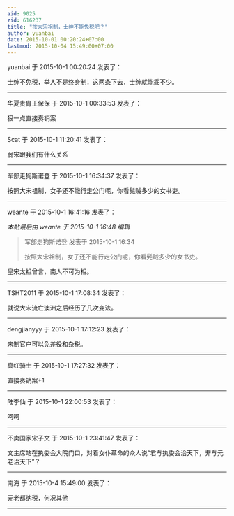 ```yaml
---
aid: 9025
zid: 616237
title: "按大宋祖制，士绅不能免税吧？"
author: yuanbai
date: 2015-10-01 00:20:24+07:00
lastmod: 2015-10-04 15:49:00+07:00
---
```


yuanbai 于 2015-10-1 00:20:24 发表了：

士绅不免税，举人不是终身制，这两条下去，士绅就能乖不少。

---

华夏贵胄王保保 于 2015-10-1 00:33:53 发表了：

狠一点直接奏销案

---

Scat 于 2015-10-1 11:20:41 发表了：

弱宋跟我们有什么关系

---

军部走狗斯诺登 于 2015-10-1 16:34:37 发表了：

按照大宋祖制，女子还不能行走公门呢，你看髡贼多少的女书吏。

---

weante 于 2015-10-1 16:41:16 发表了：

_本帖最后由 weante 于 2015-10-1 16:48 编辑_

> 军部走狗斯诺登 发表于 2015-10-1 16:34
>
> 按照大宋祖制，女子还不能行走公门呢，你看髡贼多少的女书吏。

皇宋太祖曾言，南人不可为相。

---

TSHT2011 于 2015-10-1 17:08:34 发表了：

就说大宋流亡澳洲之后经历了几次变法。

---

dengjianyyy 于 2015-10-1 17:12:23 发表了：

宋制官户可以免差役和杂税。

---

真红骑士 于 2015-10-1 17:27:32 发表了：

直接奏销案+1

---

陆李仙 于 2015-10-1 22:00:53 发表了：

呵呵

---

不卖国家宋子文 于 2015-10-1 23:41:47 发表了：

文主席站在执委会大院门口，对着女仆革命的众人说“君与执委会治天下，非与元老治天下”？

---

南海 于 2015-10-4 15:49:00 发表了：

元老都纳税，何况其他

---
